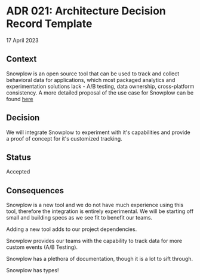 # ADR 021: Architecture Decision Record Template

17 April 2023

## Context

Snowplow is an open source tool that can be used to track and collect behavioral data for applications, which most packaged analytics and experimentation solutions lack - A/B testing, data ownership, cross-platform consistency. A more detailed proposal of the use case for Snowplow can be found [here](https://docs.google.com/document/d/1K3sYBZCJsqTL_NkhXmWWwdrCfgsxAUzFc5IdYx2BhwA/)

## Decision

We will integrate Snowplow to experiment with it's capabilities and provide a proof of concept for it's customized tracking.

## Status

Accepted

## Consequences

Snowplow is a new tool and we do not have much experience using this tool, therefore the integration is entirely experimental. We will be starting off small and building specs as we see fit to benefit our teams.

Adding a new tool adds to our project dependencies.

Snowplow provides our teams with the capability to track data for more custom events (A/B Testing).

Snowplow has a plethora of documentation, though it is a lot to sift through.

Snowplow has types!
